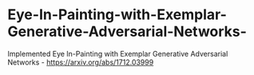 # Eye-In-Painting-with-Exemplar-Generative-Adversarial-Networks-
Implemented Eye In-Painting with Exemplar Generative Adversarial Networks - https://arxiv.org/abs/1712.03999
